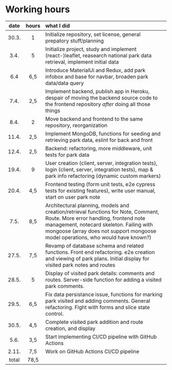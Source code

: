 # Working hours

| date | hours | what I did |
|:----:|:-----:| :-----|
|30.3. |  1    | Initialize repository, set license, general prepatory stuff/planning |
| 3.4. | 5     | Initialize project, study and implement (react-)leaflet, reasearch national park data retrieval, implement initial data |
| 6.4  |  6,5  | Introduce MaterialUi and Redux, add park infobox and base for navbar, broaden park data/data query |
| 7.4. |  2,5  | Implement backend, publish app in Heroku, despair of moving the backend source code to the frontend repository _after_ doing all those things|
| 8.4. |   2   | Move backend and frontend to the same repository, reorganization |
| 11.4.|  2,5  | Implement MongoDB, functions for seeding and retrieving park data, eslint for back and front|
| 12.4.|  2,5  | Backend: refactoring, more middleware, unit tests for park data |
| 19.4.|  9    | User creation (client, server, integration tests), login (client, server, integration tests), map & park info refactoring (dynamic custom markers) |
|20.4. | 4,5   | Frontend testing (form unit tests, e2e cypress tests for existing features), write user manual, start on user park note |
| 7.5. | 8,5   | Architectural planning, models and creation/retrieval functions for Note, Comment, Route. More error handling, frontend note management, notecard skeleton. Failing with mongoose (array does not support mongoose model operations, who would have known?) |
| 27.5.| 7,5   | Revamp of database schema and related functions. Front end refactoring. e2e creation and viewing of park plans. Initial display for visited park notes and routes|
| 28.5.| 5    |  Display of visited park details: comments and routes. Server-side function for adding a visited park comments. |
| 29.5.| 6,5  | Fix data persistance issue, functions for marking park visited and adding comments. General refactoring. Fight with forms and slice state control.|
| 30.5.| 4,5  | Complete visited park addition and route creation, and display |
| 5.6. | 3,5 | Start implementing CI/CD pipeline with GitHub Actions |
| 2.11. | 7,5 | Work on GitHub Actions CI/CD pipeline |
| total| 78,5  | |






